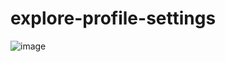 # explore-profile-settings

![image](https://user-images.githubusercontent.com/94104935/172312066-2d212380-0b25-485f-a29d-82ee838c20d7.png)
